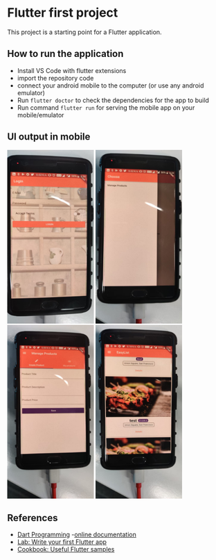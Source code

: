 # Flutter first project

This project is a starting point for a Flutter application.



## How to run the application
- Install VS Code with flutter extensions
- import the repository code
- connect your android mobile to the computer (or use any android emulator)
- Run ```flutter doctor``` to check the dependencies for the app to build
- Run command ```flutter run``` for serving the mobile app on your mobile/emulator

## UI output in mobile
<p float="left">
<img src="https://github.com/nagaraja-bollu/flutter_first_app/blob/master/pics/login.jpeg" alt="Login" width="200" height="400">
<img src="https://github.com/nagaraja-bollu/flutter_first_app/blob/master/pics/manage_products.jpeg" alt="manage" width="200" height="400">
<img src="https://github.com/nagaraja-bollu/flutter_first_app/blob/master/pics/create_product.jpeg" alt="Create" width="200" height="400">
<img src="https://github.com/nagaraja-bollu/flutter_first_app/blob/master/pics/list_products.jpeg" alt="List products" width="200" height="400">
</p>



## References
- [Dart Programming](https://dart.dev/)
-[online documentation](https://flutter.io/docs)
- [Lab: Write your first Flutter app](https://flutter.io/docs/get-started/codelab)
- [Cookbook: Useful Flutter samples](https://flutter.io/docs/cookbook)
